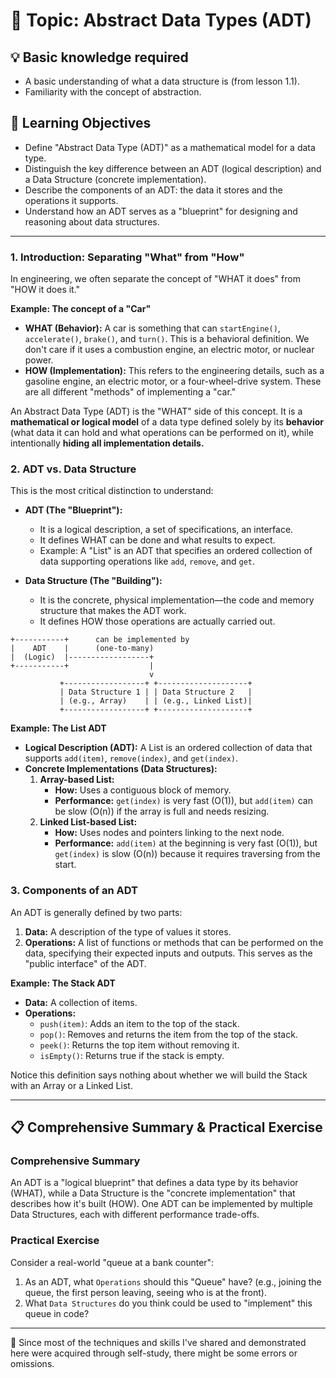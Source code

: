 # 📖 Topic: Abstract Data Types (ADT)

## 💡 Basic knowledge required

- A basic understanding of what a data structure is (from lesson 1.1).
- Familiarity with the concept of abstraction.

## 🎯 Learning Objectives

- Define "Abstract Data Type (ADT)" as a mathematical model for a data type.
- Distinguish the key difference between an ADT (logical description) and a Data Structure (concrete implementation).
- Describe the components of an ADT: the data it stores and the operations it supports.
- Understand how an ADT serves as a "blueprint" for designing and reasoning about data structures.

---

### 1. Introduction: Separating "What" from "How"

In engineering, we often separate the concept of "WHAT it does" from "HOW it does it."

**Example: The concept of a "Car"**
-   **WHAT (Behavior):** A car is something that can `startEngine()`, `accelerate()`, `brake()`, and `turn()`. This is a behavioral definition. We don't care if it uses a combustion engine, an electric motor, or nuclear power.
-   **HOW (Implementation):** This refers to the engineering details, such as a gasoline engine, an electric motor, or a four-wheel-drive system. These are all different "methods" of implementing a "car."

An Abstract Data Type (ADT) is the "WHAT" side of this concept. It is a **mathematical or logical model** of a data type defined solely by its **behavior** (what data it can hold and what operations can be performed on it), while intentionally **hiding all implementation details.**

### 2. ADT vs. Data Structure

This is the most critical distinction to understand:

-   **ADT (The "Blueprint"):**
    -   It is a logical description, a set of specifications, an interface.
    -   It defines WHAT can be done and what results to expect.
    -   Example: A "List" is an ADT that specifies an ordered collection of data supporting operations like `add`, `remove`, and `get`.

-   **Data Structure (The "Building"):**
    -   It is the concrete, physical implementation—the code and memory structure that makes the ADT work.
    -   It defines HOW those operations are actually carried out.

```
+-----------+      can be implemented by
|    ADT    |      (one-to-many)
|  (Logic)  |------------------+
+-----------+                  |
                               v
           +------------------+ +--------------------+
           | Data Structure 1 | | Data Structure 2   |
           | (e.g., Array)    | | (e.g., Linked List)|
           +------------------+ +--------------------+
```

**Example: The List ADT**

-   **Logical Description (ADT):** A List is an ordered collection of data that supports `add(item)`, `remove(index)`, and `get(index)`.
-   **Concrete Implementations (Data Structures):**
    1.  **Array-based List:**
        -   **How:** Uses a contiguous block of memory.
        -   **Performance:** `get(index)` is very fast (O(1)), but `add(item)` can be slow (O(n)) if the array is full and needs resizing.
    2.  **Linked List-based List:**
        -   **How:** Uses nodes and pointers linking to the next node.
        -   **Performance:** `add(item)` at the beginning is very fast (O(1)), but `get(index)` is slow (O(n)) because it requires traversing from the start.

### 3. Components of an ADT

An ADT is generally defined by two parts:
1.  **Data:** A description of the type of values it stores.
2.  **Operations:** A list of functions or methods that can be performed on the data, specifying their expected inputs and outputs. This serves as the "public interface" of the ADT.

**Example: The Stack ADT**
-   **Data:** A collection of items.
-   **Operations:**
    -   `push(item)`: Adds an item to the top of the stack.
    -   `pop()`: Removes and returns the item from the top of the stack.
    -   `peek()`: Returns the top item without removing it.
    -   `isEmpty()`: Returns true if the stack is empty.

Notice this definition says nothing about whether we will build the Stack with an Array or a Linked List.

---

## 📋 Comprehensive Summary & Practical Exercise

### Comprehensive Summary

An ADT is a "logical blueprint" that defines a data type by its behavior (WHAT), while a Data Structure is the "concrete implementation" that describes how it's built (HOW). One ADT can be implemented by multiple Data Structures, each with different performance trade-offs.

### Practical Exercise

Consider a real-world "queue at a bank counter":
1.  As an ADT, what `Operations` should this "Queue" have? (e.g., joining the queue, the first person leaving, seeing who is at the front).
2.  What `Data Structures` do you think could be used to "implement" this queue in code?

---

📍 Since most of the techniques and skills I've shared and demonstrated here were acquired through self-study, there might be some errors or omissions.
